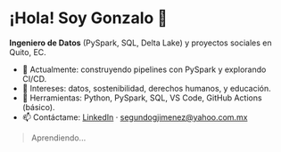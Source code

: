 # ¡Hola! Soy Gonzalo 👋
**Ingeniero de Datos** (PySpark, SQL, Delta Lake) y proyectos sociales en Quito, EC.

- 🔭 Actualmente: construyendo pipelines con PySpark y explorando CI/CD.
- 🌱 Intereses: datos, sostenibilidad, derechos humanos, y educación.
- 🧰 Herramientas: Python, PySpark, SQL, VS Code, GitHub Actions (básico).
- 📫 Contáctame: [LinkedIn]([https://www.linkedin.com/in/tu-perfil](https://www.linkedin.com/in/segundo-gonzalo-jimenez-aquino/)) · segundogjimenez@yahoo.com.mx

> Aprendiendo...
